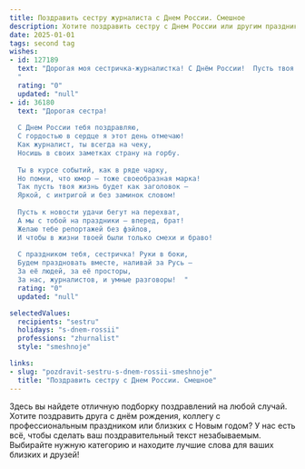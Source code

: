 ```yaml
---
title: Поздравить сестру журналиста с Днем России. Смешное
description: Хотите поздравить сестру с Днем России или другим праздником? Наш ИИ создаст незабываемое поздравление, а вы обязательно выделитесь среди других.  
date: 2025-01-01
tags: second tag
wishes:
- id: 127189
  text: "Дорогая моя сестричка-журналистка! С Днём России!  Пусть твоя жизнь будет ярче, чем самые громкие заголовки, а новости – только самые позитивные (без политики, конечно!).  Желаю тебе  столько же острых репортажей, сколько у тебя острых перцев в любимом салате, ну и, конечно, море вдохновения, чтобы писать так, чтобы читатели визжали от восторга (или хоть немного улыбались)!
  "
  rating: "0"
  updated: "null"
- id: 36180
  text: "Дорогая сестра!
  
  С Днем России тебя поздравляю,
  С гордостью в сердце я этот день отмечаю!
  Как журналист, ты всегда на чеку,
  Носишь в своих заметках страну на горбу.
  
  Ты в курсе событий, как в ряде чарку,
  Но помни, что юмор – тоже своеобразная марка!
  Так пусть твоя жизнь будет как заголовок –
  Яркой, с интригой и без заминок словом!
  
  Пусть к новости удачи бегут на перехват,
  А мы с тобой на праздники – вперед, брат!
  Желаю тебе репортажей без фэйлов,
  И чтобы в жизни твоей были только смехи и браво!
  
  С праздником тебя, сестричка! Руки в боки,
  Будем праздновать вместе, наливай за Русь —
  За её людей, за её просторы,
  За нас, журналистов, и умные разговоры!  "
  rating: "0"
  updated: "null"

selectedValues:
  recipients: "sestru"
  holidays: "s-dnem-rossii"
  professions: "zhurnalist"
  style: "smeshnoje"

links:
- slug: "pozdravit-sestru-s-dnem-rossii-smeshnoje"
  title: "Поздравить сестру с Днем России. Смешное"
---
```


Здесь вы найдете отличную подборку поздравлений на любой случай.
Хотите поздравить друга с днём рождения, коллегу с профессиональным праздником или близких с Новым годом? У нас есть всё, чтобы сделать ваш поздравительный текст незабываемым. Выбирайте нужную категорию и находите лучшие слова для ваших близких и друзей!
